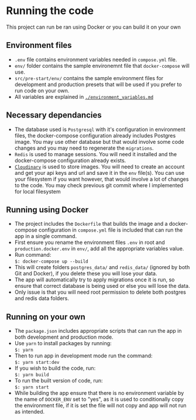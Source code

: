 # Running the code
This project can run be ran using Docker or you can build it on your own

## Environment files
- `.env` file contains environment variables needed in `compose.yml` file.
- `env/` folder contains the sample environemnt file that `docker-compose` will use.
- `src/pre-start/env/` contains the sample environment files for development and production presets that will be used if you prefer to run code on your own.
- All variables are explained in [`./environment_variables.md`](./environment_variables.md)

## Necessary dependancies
- The database used is `Postgresql` with it's configuration in environment files, the docker-compose configuration already includes Postgres image. You may use other database but that would involve some code changes and you may need to regenerate the `migrations`.
- `Redis` is used to manage sessions. You will need it installed and the docker-compose configuration already exists.
- [`Cloudinary`](https://cloudinary.com/) is used to store images. You will need to create an account and get your api keys and url and save it in the `env` file(s). You can use your filesystem if you want however, that would involve a lot of changes to the code. You may check previous git commit where I implemented for local filesystem

## Running using Docker
- The project includes the `Dockerfile` that builds the image and a docker-compose configuration in `compose.yml` file is included that can run the app in a single command.
- First ensure you rename the environment files `.env` in root and `production.docker.env` in `env/`, add all the appropriate variables value.
- Run command:\
`$: docker-compose up --build`
- This will create folders `postgres_data/` and `redis_data/` (ignored by both Git and Docker), if you delete these you will lose your data.
- The app will automatically try to apply migrations once it is run, so ensure that correct database is being used or else you will lose the data.
- Only issue is that you will need root permission to delete both postgres and redis data folders.

## Running on your own
- The `package.json` includes appropriate scripts that can run the app in both development and production mode.
- Use `yarn` to install packages by running:\
`$: yarn`
- Then to run app in development mode run the command:\
`$: yarn start:dev`
- If you wish to build the code, run:\
`$: yarn build`
- To run the built version of code, run:\
`$: yarn start`
- While building the app ensure that there is no environment variable by the name of `DOCKER_ENV` set to "yes", as it is used to conditionally copy the environment file, if it is set the file will not copy and app will not run as intended.